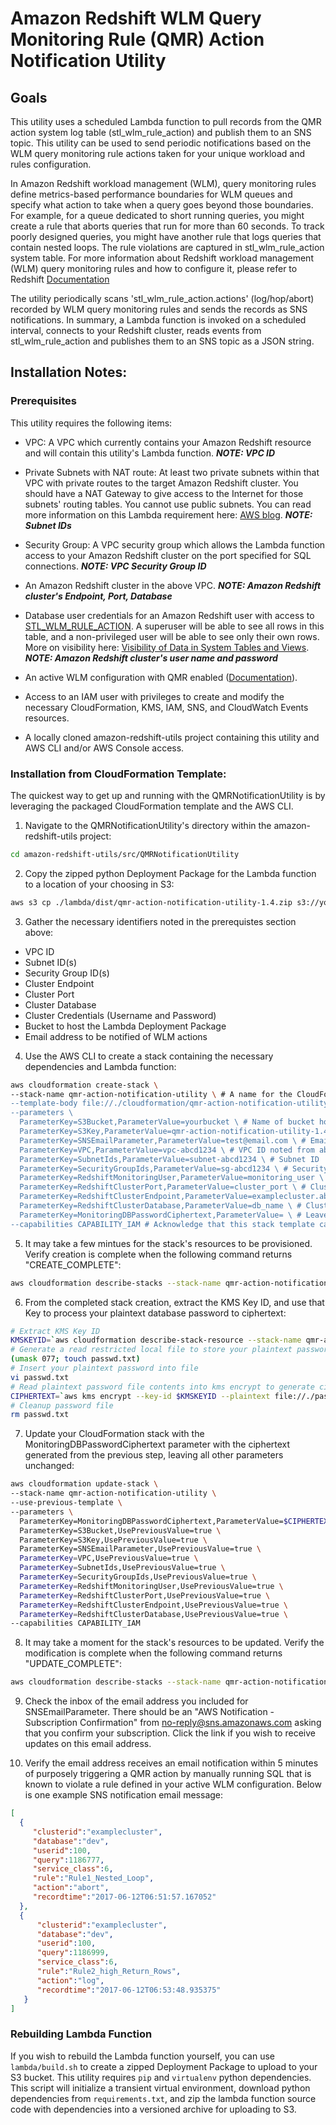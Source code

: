 # Amazon Redshift WLM Query Monitoring Rule (QMR) Action Notification Utility

## Goals
This utility uses a scheduled Lambda function to pull records from the QMR action system log table (stl_wlm_rule_action) and publish them to an SNS topic. This utility can be used to send periodic notifications based on the WLM query monitoring rule actions taken for your unique workload and rules configuration.

In Amazon Redshift workload management (WLM), query monitoring rules define metrics-based performance boundaries for WLM queues and specify what action to take when a query goes beyond those boundaries. For example, for a queue dedicated to short running queries, you might create a rule that aborts queries that run for more than 60 seconds. To track poorly designed queries, you might have another rule that logs queries that contain nested loops.  The rule violations are captured in stl_wlm_rule_action system table. For more information about Redshift workload management (WLM) query monitoring rules and how to configure it, please refer to Redshift [Documentation](http://docs.aws.amazon.com/redshift/latest/mgmt/workload-mgmt-config.html)

The utility periodically scans 'stl_wlm_rule_action.actions' (log/hop/abort) recorded by WLM query monitoring rules and sends the records as SNS notifications. In summary, a Lambda function is invoked on a scheduled interval, connects to your Redshift cluster, reads events from stl_wlm_rule_action and publishes them to an SNS topic as a JSON string.

## Installation Notes:

### Prerequisites
This utility requires the following items:

* VPC: A VPC which currently contains your Amazon Redshift resource and will contain this utility's Lambda function. ***NOTE: VPC ID***

* Private Subnets with NAT route: At least two private subnets within that VPC with private routes to the target Amazon Redshift cluster. You should have a NAT Gateway to give access to the Internet for those subnets' routing tables. You cannot use public subnets. You can read more information on this Lambda requirement here: [AWS blog](https://aws.amazon.com/blogs/aws/new-access-resources-in-a-vpc-from-your-lambda-functions/). ***NOTE: Subnet IDs***

* Security Group: A VPC security group which allows the Lambda function access to your Amazon Redshift cluster on the port specified for SQL connections. ***NOTE: VPC Security Group ID***

* An Amazon Redshift cluster in the above VPC. ***NOTE: Amazon Redshift cluster's Endpoint, Port, Database***

* Database user credentials for an Amazon Redshift user with access to [STL_WLM_RULE_ACTION](http://docs.aws.amazon.com/redshift/latest/dg/r_STL_WLM_RULE_ACTION.html). A superuser will be able to see all rows in this table, and a non-privileged user will be able to see only their own rows. More on visibility here: [Visibility of Data in System Tables and Views](http://docs.aws.amazon.com/redshift/latest/dg/c_visibility-of-data.html). ***NOTE: Amazon Redshift cluster's user name and password***

* An active WLM configuration with QMR enabled ([Documentation](http://docs.aws.amazon.com/redshift/latest/mgmt/workload-mgmt-config.html)).

* Access to an IAM user with privileges to create and modify the necessary CloudFormation, KMS, IAM, SNS, and CloudWatch Events resources.

* A locally cloned amazon-redshift-utils project containing this utility and AWS CLI and/or AWS Console access. 

### Installation from CloudFormation Template:

The quickest way to get up and running with the QMRNotificationUtility is by leveraging the packaged CloudFormation template and the AWS CLI.

1. Navigate to the QMRNotificationUtility's directory within the amazon-redshift-utils project:

```bash
cd amazon-redshift-utils/src/QMRNotificationUtility
```

2. Copy the zipped python Deployment Package for the Lambda function to a location of your choosing in S3:

```bash
aws s3 cp ./lambda/dist/qmr-action-notification-utility-1.4.zip s3://yourbucket/qmr-action-notification-utility-1.4.zip
```

3. Gather the necessary identifiers noted in the prerequistes section above:

* VPC ID
* Subnet ID(s)
* Security Group ID(s)
* Cluster Endpoint
* Cluster Port
* Cluster Database
* Cluster Credentials (Username and Password)
* Bucket to host the Lambda Deployment Package
* Email address to be notified of WLM actions

4. Use the AWS CLI to create a stack containing the necessary dependencies and Lambda function:

```bash
aws cloudformation create-stack \
--stack-name qmr-action-notification-utility \ # A name for the CloudFormation stack you're creating from a template
--template-body file://./cloudformation/qmr-action-notification-utility.yaml \ # The local yaml CloudFormation template
--parameters \
  ParameterKey=S3Bucket,ParameterValue=yourbucket \ # Name of bucket hosting the Lambda Deployment Package from step 2
  ParameterKey=S3Key,ParameterValue=qmr-action-notification-utility-1.4.zip \ # Key of the Lambda Deployment Package from step 2
  ParameterKey=SNSEmailParameter,ParameterValue=test@email.com \ # Email address to be notified of WLM actions
  ParameterKey=VPC,ParameterValue=vpc-abcd1234 \ # VPC ID noted from above
  ParameterKey=SubnetIds,ParameterValue=subnet-abcd1234 \ # Subnet ID 
  ParameterKey=SecurityGroupIds,ParameterValue=sg-abcd1234 \ # Security Group ID 
  ParameterKey=RedshiftMonitoringUser,ParameterValue=monitoring_user \ # Cluster username 
  ParameterKey=RedshiftClusterPort,ParameterValue=cluster_port \ # Cluster port
  ParameterKey=RedshiftClusterEndpoint,ParameterValue=examplecluster.abcd12340987.us-east-1.redshift.amazonaws.com \ # Cluster endpoint
  ParameterKey=RedshiftClusterDatabase,ParameterValue=db_name \ # Cluster database
  ParameterKey=MonitoringDBPasswordCiphertext,ParameterValue= \ # Leave this blank/as-is for now
--capabilities CAPABILITY_IAM # Acknowledge that this stack template can create IAM resources within the account
```

5. It may take a few mintues for the stack's resources to be provisioned. Verify creation is complete when the following command returns "CREATE_COMPLETE":

```bash
aws cloudformation describe-stacks --stack-name qmr-action-notification-utility --query 'Stacks[0].StackStatus' --output text
```

6. From the completed stack creation, extract the KMS Key ID, and use that Key to process your plaintext database password to ciphertext:

```bash
# Extract KMS Key ID
KMSKEYID=`aws cloudformation describe-stack-resource --stack-name qmr-action-notification-utility --logical-resource-id RedshiftKMSKey --query 'StackResourceDetail.PhysicalResourceId' --output text`
# Generate a read restricted local file to store your plaintext password
(umask 077; touch passwd.txt)
# Insert your plaintext password into file
vi passwd.txt
# Read plaintext password file contents into kms encrypt to generate ciphertext
CIPHERTEXT=`aws kms encrypt --key-id $KMSKEYID --plaintext file://./passwd.txt --query 'CiphertextBlob' --output text`
# Cleanup password file
rm passwd.txt
```

7. Update your CloudFormation stack with the MonitoringDBPasswordCiphertext parameter with the ciphertext generated from the previous step, leaving all other parameters unchanged:

```bash
aws cloudformation update-stack \
--stack-name qmr-action-notification-utility \
--use-previous-template \
--parameters \
  ParameterKey=MonitoringDBPasswordCiphertext,ParameterValue=$CIPHERTEXT \
  ParameterKey=S3Bucket,UsePreviousValue=true \
  ParameterKey=S3Key,UsePreviousValue=true \
  ParameterKey=SNSEmailParameter,UsePreviousValue=true \ 
  ParameterKey=VPC,UsePreviousValue=true \
  ParameterKey=SubnetIds,UsePreviousValue=true \
  ParameterKey=SecurityGroupIds,UsePreviousValue=true \
  ParameterKey=RedshiftMonitoringUser,UsePreviousValue=true \
  ParameterKey=RedshiftClusterPort,UsePreviousValue=true \
  ParameterKey=RedshiftClusterEndpoint,UsePreviousValue=true \
  ParameterKey=RedshiftClusterDatabase,UsePreviousValue=true \
--capabilities CAPABILITY_IAM
```

8. It may take a moment for the stack's resources to be updated. Verify the modification is complete when the following command returns "UPDATE_COMPLETE":

```bash
aws cloudformation describe-stacks --stack-name qmr-action-notification-utility --query 'Stacks[0].StackStatus' --output text
```

9. Check the inbox of the email address you included for SNSEmailParameter. There should be an "AWS Notification - Subscription Confirmation" from no-reply@sns.amazonaws.com asking that you confirm your subscription. Click the link if you wish to receive updates on this email address.  

10. Verify the email address receives an email notification within 5 minutes of purposely triggering a QMR action by manually running SQL that is known to violate a rule defined in your active WLM configuration. Below is one example SNS notification email message:

```json
[
  {
     "clusterid":"examplecluster",
     "database":"dev",
     "userid":100,
     "query":1186777,
     "service_class":6,
     "rule":"Rule1_Nested_Loop",
     "action":"abort",
     "recordtime":"2017-06-12T06:51:57.167052"
  },
  {
      "clusterid":"examplecluster",
      "database":"dev",
      "userid":100,
      "query":1186999,
      "service_class":6,
      "rule":"Rule2_high_Return_Rows",
      "action":"log",
      "recordtime":"2017-06-12T06:53:48.935375"
   }
]
```

### Rebuilding Lambda Function

If you wish to rebuild the Lambda function yourself, you can use `lambda/build.sh` to create a zipped Deployment Package to upload to your S3 bucket. This utility requires `pip` and `virtualenv` python dependencies. This script will initialize a transient virtual environment, download python dependencies from `requirements.txt`, and zip the lambda function source code with dependencies into a versioned archive for uploading to S3.
